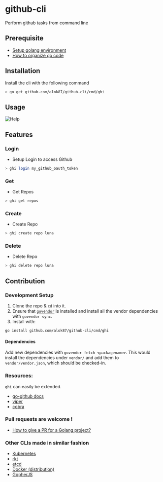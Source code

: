 # github-cli

Perform github tasks from command line

## Prerequisite

* [Setup golang environment](https://golang.org/doc/install)
* [How to organize go code](https://golang.org/doc/code.html)

## Installation

Install the cli with the following command
```bash
> go get github.com/alok87/github-cli/cmd/ghi
```

## Usage

![Help](http://i.imgur.com/owpwAbc.png)

## Features

### Login
* Setup Login to access Github
```bash
> ghi login my_github_oauth_token
```

###  Get
* Get Repos
```bash
> ghi get repos
```

###  Create
* Create Repo
```bash
> ghi create repo luna
```

###  Delete
* Delete Repo
```bash
> ghi delete repo luna
```


## Contribution

### Development Setup

1. Clone the repo & `cd` into it.
2. Ensure that [`govendor`](https://github.com/kardianos/govendor) is installed
and install all the vendor dependencies with `govendor sync`.
3. Install with:
```
go install github.com/alok87/github-cli/cmd/ghi
```

#### Dependencies

Add new dependencies with `govendor fetch <packagename>`. This would install
the dependencies under `vendor/` and add them to `vendor/vendor.json`, which
should be checked-in.


### Resources:
`ghi` can easily be extended.

* [go-github docs](https://godoc.org/github.com/google/go-github/github)
* [viper](https://github.com/spf13/viper)
* [cobra](https://github.com/spf13/cobra)


### Pull requests are welcome !
* [How to give a PR for a Golang project?](http://blog.campoy.cat/2014/03/github-and-go-forking-pull-requests-and.html)

### Other CLIs made in similar fashion
* [Kubernetes](http://kubernetes.io/)
* [rkt](https://github.com/coreos/rkt)
* [etcd](https://github.com/coreos/etcd)
* [Docker (distribution)](https://github.com/docker/distribution)
* [GopherJS](http://www.gopherjs.org/)
